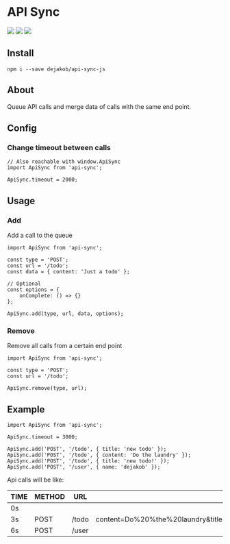 # API Sync
<a href="https://codeclimate.com/github/dejakob/api-sync"><img src="https://codeclimate.com/github/dejakob/api-sync/badges/gpa.svg" /></a>
<a href="https://codeclimate.com/github/dejakob/api-sync/coverage"><img src="https://codeclimate.com/github/dejakob/api-sync/badges/coverage.svg" /></a>
<a href="https://codeclimate.com/github/dejakob/api-sync"><img src="https://codeclimate.com/github/dejakob/api-sync/badges/issue_count.svg" /></a>

## Install
```
npm i --save dejakob/api-sync-js
```

## About
Queue API calls and merge data of calls with the same end point.

## Config
### Change timeout between calls
```
// Also reachable with window.ApiSync
import ApiSync from 'api-sync';

ApiSync.timeout = 2000;
```

## Usage
### Add
Add a call to the queue
```
import ApiSync from 'api-sync';

const type = 'POST';
const url = '/todo';
const data = { content: 'Just a todo' };

// Optional
const options = {
    onComplete: () => {}
};

ApiSync.add(type, url, data, options);
```

### Remove
Remove all calls from a certain end point
```
import ApiSync from 'api-sync';

const type = 'POST';
const url = '/todo';

ApiSync.remove(type, url);
```

## Example
```
import ApiSync from 'api-sync';

ApiSync.timeout = 3000;

ApiSync.add('POST', '/todo', { title: 'new todo' });
ApiSync.add('POST', '/todo', { content: 'Do the laundry' });
ApiSync.add('POST', '/todo', { title: 'new todo!' });
ApiSync.add('POST', '/user', { name: 'dejakob' });
```
Api calls will be like:

| TIME | METHOD | URL   | DATA  |
| ---- | ------ | ----- | ----: |
| 0s   |        |       |       |
| 3s   | POST   | /todo | content=Do%20%the%20laundry&title=new%20todo! |
| 6s   | POST   | /user | name=dejakob |